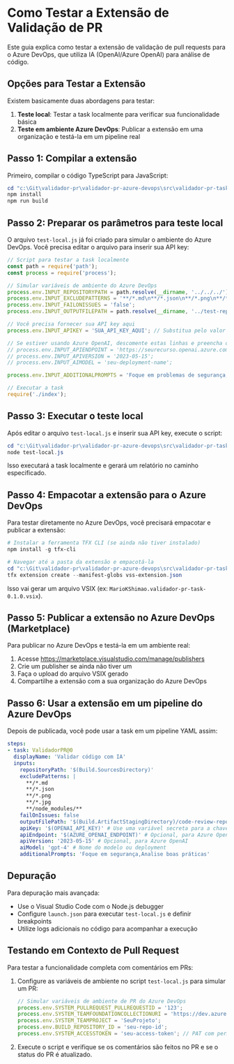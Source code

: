 # Como Testar a Extensão de Validação de PR

Este guia explica como testar a extensão de validação de pull requests para o Azure DevOps, que utiliza IA (OpenAI/Azure OpenAI) para análise de código.

## Opções para Testar a Extensão

Existem basicamente duas abordagens para testar:

1. **Teste local**: Testar a task localmente para verificar sua funcionalidade básica
2. **Teste em ambiente Azure DevOps**: Publicar a extensão em uma organização e testá-la em um pipeline real

## Passo 1: Compilar a extensão

Primeiro, compilar o código TypeScript para JavaScript:

```powershell
cd "c:\Git\validador-pr\validador-pr-azure-devops\src\validador-pr-task\buildandreleasetask"
npm install
npm run build
```

## Passo 2: Preparar os parâmetros para teste local

O arquivo `test-local.js` já foi criado para simular o ambiente do Azure DevOps. Você precisa editar o arquivo para inserir sua API key:

```javascript
// Script para testar a task localmente
const path = require('path');
const process = require('process');

// Simular variáveis de ambiente do Azure DevOps
process.env.INPUT_REPOSITORYPATH = path.resolve(__dirname, '../../../'); // Pasta do projeto
process.env.INPUT_EXCLUDEPATTERNS = '**/*.md\n**/*.json\n**/*.png\n**/*.jpg\n**/node_modules/**';
process.env.INPUT_FAILONISSUES = 'false';
process.env.INPUT_OUTPUTFILEPATH = path.resolve(__dirname, '../test-report.md');

// Você precisa fornecer sua API key aqui
process.env.INPUT_APIKEY = 'SUA_API_KEY_AQUI'; // Substitua pelo valor real

// Se estiver usando Azure OpenAI, descomente estas linhas e preencha os valores
// process.env.INPUT_APIENDPOINT = 'https://seurecurso.openai.azure.com/';
// process.env.INPUT_APIVERSION = '2023-05-15';
// process.env.INPUT_AIMODEL = 'seu-deployment-name';

process.env.INPUT_ADDITIONALPROMPTS = 'Foque em problemas de segurança,Verifique boas práticas em TypeScript';

// Executar a task
require('./index');
```

## Passo 3: Executar o teste local

Após editar o arquivo `test-local.js` e inserir sua API key, execute o script:

```powershell
cd "c:\Git\validador-pr\validador-pr-azure-devops\src\validador-pr-task\buildandreleasetask"
node test-local.js
```

Isso executará a task localmente e gerará um relatório no caminho especificado.

## Passo 4: Empacotar a extensão para o Azure DevOps

Para testar diretamente no Azure DevOps, você precisará empacotar e publicar a extensão:

```powershell
# Instalar a ferramenta TFX CLI (se ainda não tiver instalado)
npm install -g tfx-cli

# Navegar até a pasta da extensão e empacotá-la
cd "c:\Git\validador-pr\validador-pr-azure-devops\src\validador-pr-task"
tfx extension create --manifest-globs vss-extension.json
```

Isso vai gerar um arquivo VSIX (ex: `MarioKShimao.validador-pr-task-0.1.0.vsix`).

## Passo 5: Publicar a extensão no Azure DevOps (Marketplace)

Para publicar no Azure DevOps e testá-la em um ambiente real:

1. Acesse https://marketplace.visualstudio.com/manage/publishers
2. Crie um publisher se ainda não tiver um
3. Faça o upload do arquivo VSIX gerado 
4. Compartilhe a extensão com a sua organização do Azure DevOps

## Passo 6: Usar a extensão em um pipeline do Azure DevOps

Depois de publicada, você pode usar a task em um pipeline YAML assim:

```yaml
steps:
- task: ValidadorPR@0
  displayName: 'Validar código com IA'
  inputs:
    repositoryPath: '$(Build.SourcesDirectory)'
    excludePatterns: |
      **/*.md
      **/*.json
      **/*.png
      **/*.jpg
      **/node_modules/**
    failOnIssues: false
    outputFilePath: '$(Build.ArtifactStagingDirectory)/code-review-report.md'
    apiKey: '$(OPENAI_API_KEY)' # Use uma variável secreta para a chave da API
    apiEndpoint: '$(AZURE_OPENAI_ENDPOINT)' # Opcional, para Azure OpenAI
    apiVersion: '2023-05-15' # Opcional, para Azure OpenAI
    aiModel: 'gpt-4' # Nome do modelo ou deployment
    additionalPrompts: 'Foque em segurança,Analise boas práticas'
```

## Depuração

Para depuração mais avançada:
- Use o Visual Studio Code com o Node.js debugger
- Configure `launch.json` para executar `test-local.js` e definir breakpoints
- Utilize logs adicionais no código para acompanhar a execução

## Testando em Contexto de Pull Request

Para testar a funcionalidade completa com comentários em PRs:

1. Configure as variáveis de ambiente no script `test-local.js` para simular um PR:
   ```javascript
   // Simular variáveis de ambiente de PR do Azure DevOps
   process.env.SYSTEM_PULLREQUEST_PULLREQUESTID = '123';
   process.env.SYSTEM_TEAMFOUNDATIONCOLLECTIONURI = 'https://dev.azure.com/suaorganizacao';
   process.env.SYSTEM_TEAMPROJECT = 'SeuProjeto';
   process.env.BUILD_REPOSITORY_ID = 'seu-repo-id';
   process.env.SYSTEM_ACCESSTOKEN = 'seu-access-token'; // PAT com permissões adequadas
   ```

2. Execute o script e verifique se os comentários são feitos no PR e se o status do PR é atualizado.
